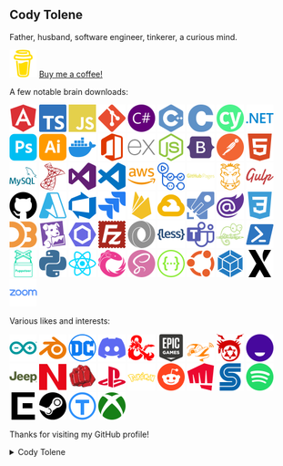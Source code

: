 ## Cody Tolene

Father, husband, software engineer, tinkerer, a curious mind.

<p>
  <img width="48" src=".github/simple-icons/buymeacoffee.svg" title="Buy Me a Coffee" />
  <a href="https://www.buymeacoffee.com/codytolene">Buy me a coffee!</a>
</p>

A few notable brain downloads:

<p float="left">
  <!-- Icons Source: https://simpleicons.org/ -->
  <img width="48" src=".github/simple-icons/angular.svg" title="Google Angular" />
  <img width="48" src=".github/simple-icons/typescript.svg" title="TypeScript" />
  <img width="48" src=".github/simple-icons/javascript.svg" title="JavaScript" />
  <img width="48" src=".github/simple-icons/git.svg" title="Git" />
  <img width="48" src=".github/simple-icons/csharp.svg" title="CSharp" />
  <img width="48" src=".github/simple-icons/cplusplus.svg" title="C++" />
  <img width="48" src=".github/simple-icons/c.svg" title="C" />
  <img width="48" src=".github/simple-icons/cypress.svg" title="Cypress" />
  <img width="48" src=".github/simple-icons/dotnet.svg" title=".NET" />
  <img width="48" src=".github/simple-icons/adobephotoshop.svg" title="Adobe Photoshop" />
  <img width="48" src=".github/simple-icons/adobeillustrator.svg" title="Adobe Illustrator" />
  <img width="48" src=".github/simple-icons/docker.svg" title="Docker" />
  <img width="48" src=".github/simple-icons/microsoftoffice.svg" title="Microsoft Office" />
  <img width="48" src=".github/simple-icons/express.svg" title="Express" />
  <img width="48" src=".github/simple-icons/nodedotjs.svg" title="Node.js" />
  <img width="48" src=".github/simple-icons/bootstrap.svg" title="Bootstrap" />
  <img width="48" src=".github/simple-icons/postman.svg" title="Postman" />
  <img width="48" src=".github/simple-icons/html5.svg" title="HTML5" />
  <img width="48" src=".github/simple-icons/mysql.svg" title="MySQL" />
  <img width="48" src=".github/simple-icons/microsoftsqlserver.svg" title="Microsoft SQL Server" />
  <img width="48" src=".github/simple-icons/visualstudio.svg" title="Visual Studio" />
  <img width="48" src=".github/simple-icons/visualstudiocode.svg" title="Visual Studio Code" />
  <img width="48" src=".github/simple-icons/amazonaws.svg" title="Amazon AWS" />
  <img width="48" src=".github/simple-icons/githubactions.svg" title="GitHub Actions" />
  <img width="48" src=".github/simple-icons/githubpages.svg" title="GitHub Pages" />
  <img width="48" src=".github/simple-icons/grunt.svg" title="Grunt" />
  <img width="48" src=".github/simple-icons/gulp.svg" title="Grunt" />
  <img width="48" src=".github/simple-icons/github.svg" title="GitHub" />
  <img width="48" src=".github/simple-icons/microsoftazure.svg" title="Microsoft Azure" />
  <img width="48" src=".github/simple-icons/azuredevops.svg" title="Azure DevOps" />
  <img width="48" src=".github/simple-icons/jira.svg" title="Jira" />
  <img width="48" src=".github/simple-icons/firebase.svg" title="Google Firebase" />
  <img width="48" src=".github/simple-icons/googlecloud.svg" title="Google Cloud" />
  <img width="48" src=".github/simple-icons/azurepipelines.svg" title="Azure Pipelines" />
  <img width="48" src=".github/simple-icons/blazor.svg" title="Blazor" />
  <img width="48" src=".github/simple-icons/css3.svg" title="CSS3" />
  <img width="48" src=".github/simple-icons/d3dotjs.svg" title="D3.js" />
  <img width="48" src=".github/simple-icons/datadog.svg" title="Datadog" />
  <img width="48" src=".github/simple-icons/eslint.svg" title="ESLint" />
  <img width="48" src=".github/simple-icons/filezilla.svg" title="FileZilla" />
  <img width="48" src=".github/simple-icons/json.svg" title="JSON" />
  <img width="48" src=".github/simple-icons/less.svg" title="LESS" />
  <img width="48" src=".github/simple-icons/microsoftteams.svg" title="Microsoft Teams" />
  <img width="48" src=".github/simple-icons/notepadplusplus.svg" title="Notepad++" />
  <img width="48" src=".github/simple-icons/powershell.svg" title="Powershell" />
  <img width="48" src=".github/simple-icons/puppeteer.svg" title="Puppeteer" />
  <img width="48" src=".github/simple-icons/python.svg" title="Python" />
  <img width="48" src=".github/simple-icons/react.svg" title="React" />
  <img width="48" src=".github/simple-icons/reactivex.svg" title="ReactiveX" />
  <img width="48" src=".github/simple-icons/sass.svg" title="SASS" />
  <img width="48" src=".github/simple-icons/swagger.svg" title="Swagger" />
  <img width="48" src=".github/simple-icons/ubuntu.svg" title="Ubuntu" />
  <img width="48" src=".github/simple-icons/webpack.svg" title="Webpack" />
  <img width="48" src=".github/simple-icons/xstate.svg" title="XState" />
  <img width="48" src=".github/simple-icons/zoom.svg" title="Zoom" />
</p>

Various likes and interests:

<p float="left">
  <!-- Icons Source: https://simpleicons.org/ -->
  <img width="48" src=".github/simple-icons/arduino.svg" title="Arduino" />
  <img width="48" src=".github/simple-icons/blender.svg" title="Blender" />
  <img width="48" src=".github/simple-icons/dcentertainment.svg" title="DC" />
  <img width="48" src=".github/simple-icons/discord.svg" title="Discord" />
  <img width="48" src=".github/simple-icons/dungeonsanddragons.svg" title="Dungeons & Dragons" />
  <img width="48" src=".github/simple-icons/epicgames.svg" title="Epic Games" />
  <img width="48" src=".github/simple-icons/flipperzero.svg" title="Flipper Zero" />
  <img width="48" src=".github/simple-icons/fullmetallalchemist.svg" title="Fullmetal Alchemist" />
  <img width="48" src=".github/simple-icons/funimation.svg" title="Funimation" />
  <img width="48" src=".github/simple-icons/jeep.svg" title="Jeep" />
  <img width="48" src=".github/simple-icons/nintendo.svg" title="Nintendo" />
  <img width="48" src=".github/simple-icons/onepunchman.svg" title="One Punch Man" />
  <img width="48" src=".github/simple-icons/playstation.svg" title="Playstation" />
  <img width="48" src=".github/simple-icons/pokemon.svg" title="Pokemon" />
  <img width="48" src=".github/simple-icons/reddit.svg" title="Reddit" />
  <img width="48" src=".github/simple-icons/riotgames.svg" title="Riot Games" />
  <img width="48" src=".github/simple-icons/sega.svg" title="Sega" />
  <img width="48" src=".github/simple-icons/spotify.svg" title="Spotify" />
  <img width="48" src=".github/simple-icons/squareenix.svg" title="Square Enix" />
  <img width="48" src=".github/simple-icons/steam.svg" title="Steam" />
  <img width="48" src=".github/simple-icons/thingiverse.svg" title="Thingiverse" />
  <img width="48" src=".github/simple-icons/xbox.svg" title="Xbox" />
</p>

Thanks for visiting my GitHub profile!

<details>
  <summary>Cody Tolene</summary>
  
  ```
  God, grant me the serenity to accept the things I cannot change; courage to change the things I can; and wisdom to know the difference. Living one day at a time; enjoying one moment at a time; accepting hardships as the pathway to peace; taking, as He did, this sinful world as it is, not as I would have it; trusting that He will make all things right if I surrender to His Will; so that I may be reasonably happy in this life, and supremely happy with Him forever and ever in the next. Amen.
  ```
</details>
